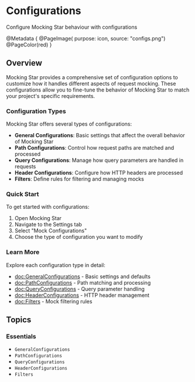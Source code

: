 # Configurations

Configure Mocking Star behaviour with configurations

@Metadata {
    @PageImage(
               purpose: icon, 
               source: "configs.png")
    @PageColor(red)
}

## Overview

Mocking Star provides a comprehensive set of configuration options to customize how it handles different aspects of request mocking. These configurations allow you to fine-tune the behavior of Mocking Star to match your project's specific requirements.

### Configuration Types

Mocking Star offers several types of configurations:

- **General Configurations**: Basic settings that affect the overall behavior of Mocking Star
- **Path Configurations**: Control how request paths are matched and processed
- **Query Configurations**: Manage how query parameters are handled in requests
- **Header Configurations**: Configure how HTTP headers are processed
- **Filters**: Define rules for filtering and managing mocks

### Quick Start

To get started with configurations:

1. Open Mocking Star
2. Navigate to the Settings tab
3. Select "Mock Configurations"
4. Choose the type of configuration you want to modify

### Learn More

Explore each configuration type in detail:

- <doc:GeneralConfigurations> - Basic settings and defaults
- <doc:PathConfigurations> - Path matching and processing
- <doc:QueryConfigurations> - Query parameter handling
- <doc:HeaderConfigurations> - HTTP header management
- <doc:Filters> - Mock filtering rules

## Topics

### Essentials
- ``GeneralConfigurations``
- ``PathConfigurations``
- ``QueryConfigurations``
- ``HeaderConfigurations``
- ``Filters``

